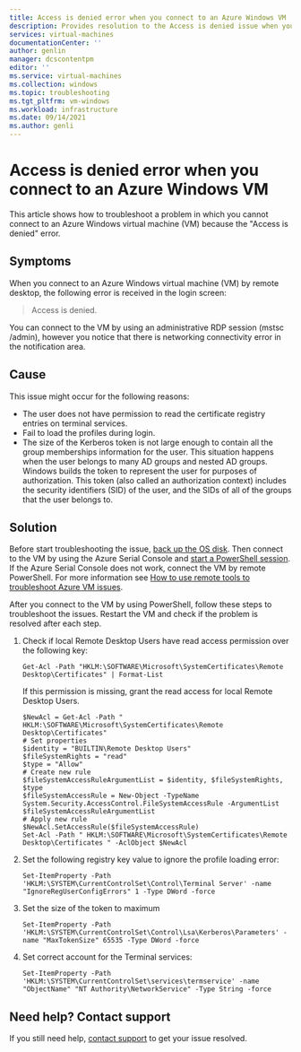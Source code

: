 ```yaml
---
title: Access is denied error when you connect to an Azure Windows VM | Microsoft Docs
description: Provides resolution to the Access is denied issue when you connect to an Azure Windows VM by remote desktop  | Microsoft Docs
services: virtual-machines
documentationCenter: ''
author: genlin
manager: dcscontentpm
editor: ''
ms.service: virtual-machines
ms.collection: windows
ms.topic: troubleshooting
ms.tgt_pltfrm: vm-windows
ms.workload: infrastructure
ms.date: 09/14/2021
ms.author: genli
---
```


# Access is denied error when you connect to an Azure Windows VM

This article shows how to troubleshoot a problem in which you cannot connect to an Azure Windows virtual machine (VM) because the "Access is denied" error.

## Symptoms

When you connect to an Azure Windows virtual machine (VM) by remote desktop, the following error is received in the login screen:

   >Access is denied.

You can connect to the VM by using an administrative RDP session (mstsc /admin), however you notice that there is networking connectivity error in the notification area.

## Cause

This issue might occur for the following reasons:

- The user does not have permission to read the certificate registry entries on terminal services.
- Fail to load the profiles during login.
- The size of the Kerberos token is not large enough to contain all the group memberships information for the user. This situation happens when the user belongs to many AD groups and nested AD groups. Windows builds the token to represent the user for purposes of authorization. This token (also called an authorization context) includes the security identifiers (SID) of the user, and the SIDs of all of the groups that the user belongs to.


## Solution

Before start troubleshooting the issue, [back up the OS disk](/azure/virtual-machines/windows/snapshot-copy-managed-disk). Then connect to the VM by using the Azure Serial Console and [start a PowerShell session]( serial-console-windows.md#use-serial-console). If the Azure Serial Console does not work, connect the VM by remote PowerShell. For more information see [How to use remote tools to troubleshoot Azure VM issues](remote-tools-troubleshoot-azure-vm-issues.md).

After you connect to the VM by using PowerShell, follow these steps to troubleshoot the issues. Restart the VM and check if the problem is resolved after each step.

 1. Check if local Remote Desktop Users have read access permission over the following key:

    ```
    Get-Acl -Path "HKLM:\SOFTWARE\Microsoft\SystemCertificates\Remote Desktop\Certificates" | Format-List 
    ```
    
    If this permission is missing, grant the read access for local Remote Desktop Users.

    ```
    $NewAcl = Get-Acl -Path " HKLM:\SOFTWARE\Microsoft\SystemCertificates\Remote Desktop\Certificates"
    # Set properties
    $identity = "BUILTIN\Remote Desktop Users"
    $fileSystemRights = "read"
    $type = "Allow"
    # Create new rule
    $fileSystemAccessRuleArgumentList = $identity, $fileSystemRights, $type
    $fileSystemAccessRule = New-Object -TypeName System.Security.AccessControl.FileSystemAccessRule -ArgumentList $fileSystemAccessRuleArgumentList
    # Apply new rule
    $NewAcl.SetAccessRule($fileSystemAccessRule)
    Set-Acl -Path " HKLM:\SOFTWARE\Microsoft\SystemCertificates\Remote Desktop\Certificates " -AclObject $NewAcl
    ```
2. Set the following registry key value to ignore the profile loading error:

    ```
    Set-ItemProperty -Path 'HKLM:\SYSTEM\CurrentControlSet\Control\Terminal Server' -name "IgnoreRegUserConfigErrors" 1 -Type DWord -force
    ```

 3. Set the size of the token to maximum
     ```
	Set-ItemProperty -Path 'HKLM:\SYSTEM\CurrentControlSet\Control\Lsa\Kerberos\Parameters' -name "MaxTokenSize" 65535 -Type DWord -force 
    ```
1. Set correct account for the Terminal services:
    ```
	Set-ItemProperty -Path 'HKLM:\SYSTEM\CurrentControlSet\services\termservice' -name "ObjectName" "NT Authority\NetworkService" -Type String -force
   ```



## Need help? Contact support

If you still need help, [contact support](https://portal.azure.com/?#blade/Microsoft_Azure_Support/HelpAndSupportBlade) to get your issue resolved.


